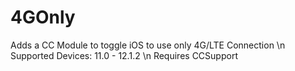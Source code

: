 # 4GOnly
Adds a CC Module to toggle iOS to use only 4G/LTE Connection
\n Supported Devices: 11.0 - 12.1.2
\n Requires CCSupport
